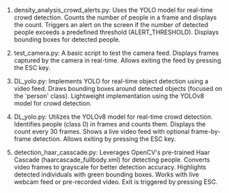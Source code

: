 1. density_analysis_crowd_alerts.py:
Uses the YOLO model for real-time crowd detection.
Counts the number of people in a frame and displays the count.
Triggers an alert on the screen if the number of detected people exceeds a predefined threshold (ALERT_THRESHOLD).
Displays bounding boxes for detected people.

2. test_camera.py:
A basic script to test the camera feed.
Displays frames captured by the camera in real-time.
Allows exiting the feed by pressing the ESC key.

3. DL_yolo.py:
Implements YOLO for real-time object detection using a video feed.
Draws bounding boxes around detected objects (focused on the 'person' class).
Lightweight implementation using the YOLOv8 model for crowd detection.

4. DL_yolo.py:
Utilizes the YOLOv8 model for real-time crowd detection.
Identifies people (class 0) in frames and counts them.
Displays the count every 30 frames.
Shows a live video feed with optional frame-by-frame detection.
Allows exiting by pressing the ESC key.

5. detection_haar_casscade.py:
Leverages OpenCV's pre-trained Haar Cascade (haarcascade_fullbody.xml) for detecting people.
Converts video frames to grayscale for better detection accuracy.
Highlights detected individuals with green bounding boxes.
Works with live webcam feed or pre-recorded video.
Exit is triggered by pressing ESC.
